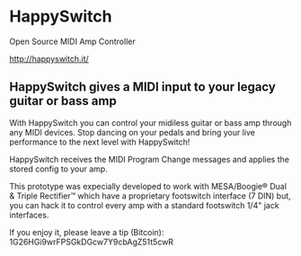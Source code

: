 # HappySwitch
Open Source MIDI Amp Controller

http://happyswitch.it/

## HappySwitch gives a MIDI input to your legacy guitar or bass amp

With HappySwitch you can control your midiless guitar or bass amp through any MIDI devices. Stop dancing on your pedals and bring your live performance to the next level with HappySwitch!

HappySwitch receives the MIDI Program Change messages and applies the stored config to your amp.

This prototype was expecially developed to work with MESA/Boogie® Dual & Triple Rectifier™ which have a proprietary footswitch interface (7 DIN) but, you can hack it to control every amp with a standard footswitch 1/4" jack interfaces.

If you enjoy it, please leave a tip (Bitcoin): 1G26HGi9wrFPSGkDGcw7Y9cbAgZ51t5cwR
